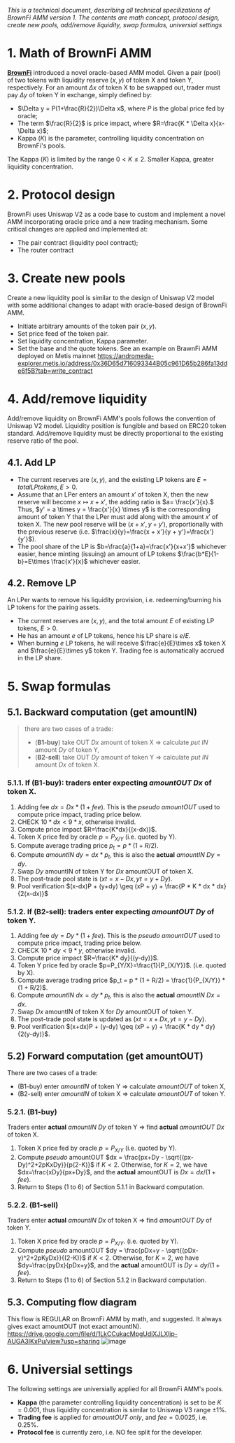 _This is a technical document, describing all technical specilizations of BrownFi AMM version 1. The contents are math concept, protocol design, create new pools, add/remove liquidity, swap formulas, universial settings_

# 1. Math of BrownFi AMM
[**BrownFi**](https://mirror.xyz/0x64f4Fbd29b0AE2C8e18E7940CF823df5CB639bBa/5lSUhDUCCSZTxznxfkClDvLkwE3wr_swFCH_mT9fXLI) introduced a novel oracle-based AMM model. Given a pair (pool) of two tokens with liquidity reserve $(x, y)$ of token X and token Y, respectively. For an amount $\Delta x$ of token X to be swapped out, trader must pay $\Delta y$ of token Y in exchange, simply defined by:

 - $\Delta y = P(1+\frac{R}{2})\Delta x$, where $P$ is the global price fed by oracle;
 - The term $\frac{R}{2}$ is price impact, where $R=\frac{K * \Delta x}{x-\Delta x}$;
 - Kappa ($K$) is the parameter, controlling liquidity concentration on BrownFi's pools.

The Kappa ($K$) is limited by the range $0 < K \leq 2$. Smaller Kappa, greater liquidity concentration. 

# 2. Protocol design
BrownFi uses Uniswap V2 as a code base to custom and implement a novel AMM incorporating oracle price and a new trading mechanism. Some critical changes are applied and implemented at:

- The pair contract (liquidity pool contract);
- The router contract

# 3. Create new pools
Create a new liquidity pool is similar to the design of Uniswap V2 model with some additional changes to adapt with oracle-based design of BrownFi AMM.

- Initiate arbitrary amounts of the token pair $(x, y)$.
- Set price feed of the token pair.
- Set liquidity concentration, Kappa parameter.
- Set the base and the quote tokens. 
See an example on BrawnFi AMM deployed on Metis mainnet https://andromeda-explorer.metis.io/address/0x36D65d716093344B05c961D65b286fa13dde6f5B?tab=write_contract

# 4. Add/remove liquidity
Add/remove liquidity on BrownFi AMM's pools follows the convention of Uniswap V2 model. Liquidity position is fungible and based on ERC20 token standard. Add/remove liquidity must be directly proportional to the existing reserve ratio of the pool. 

## 4.1. Add LP
- The current reserves are $(x,y)$, and the existing LP tokens are $E=totalLPtokens, E>0$.  
- Assume that an LPer enters an amount $x'$ of token X, then the new reserve will become $x \mapsto x + x'$, the adding ratio is $a= \frac{x'}{x}.$ Thus, $y' = a \times y = \frac{x'}{x} \times y$ is the corresponding amount of token Y that the LPer must add along with the amount $x'$ of token X. The new pool reserve will be $(x + x', y + y')$, proportionally with the previous reserve (i.e. $\frac{x}{y}=\frac{x + x'}{y + y'}=\frac{x'}{y'}$).
- The pool share of the LP is $b=\frac{a}{1+a}=\frac{x'}{x+x'}$ whichever easier, hence minting (issuing) an amount of LP tokens $\frac{b*E}{1-b}=E\times \frac{x'}{x}$ whichever easier.

## 4.2. Remove LP 
An LPer wants to remove his liquidity provision, i.e. redeeming/burning his LP tokens for the pairing assets.  
- The current reserves are $(x,y)$, and  the total amount $E$ of existing LP tokens, $E>0$.  
- He has an amount $e$ of LP tokens, hence his LP share is $e/E$.
- When burning $e$ LP tokens, he will receive $\frac{e}{E}\times x$ token X and $\frac{e}{E}\times y$ token Y. Trading fee is automatically accrued in the LP share.

# 5. Swap formulas

## 5.1. Backward computation (get amountIN)
> there are two cases of a trade:   
> - (**B1-buy**) take OUT $Dx$ amount of token X => calculate _put IN_ amount $Dy$ of token Y,   
> - (**B2-sell**) take OUT $Dy$ amount of token Y => calculate _put IN_ amount $Dx$ of token X.

### 5.1.1. If (**B1-buy**): traders enter expecting _amountOUT_ $Dx$ of token X.  
1. Adding fee $dx=Dx *(1+fee)$. This is the _pseudo amountOUT_ used to compute price impact, trading price below. 
2. CHECK $10 * dx < 9 * x$, otherwise invalid.
3. Compute price impact $R=\frac{K*dx}{(x-dx)}$.
4. Token X price fed by oracle $p=P_{X/Y}$ (i.e. quoted by Y). 
5. Compute average trading price $p_t = p * (1 + R/2)$. 
6. Compute _amountIN_ $dy=dx * p_t$, this is also the **actual** _amountIN_ $Dy = dy$. 
7. Swap  $Dy$ amountIN of token Y for  $Dx$ amountOUT of token X.
8. The post-trade pool state is $(xt=x - Dx, yt=y + Dy).$
9. Pool verification $(x-dx)P + (y+dy) \geq (xP + y) + \frac{P * K * dx * dx}{2(x-dx)}$
 
### 5.1.2. If (**B2-sell**): traders enter expecting _amountOUT_ $Dy$ of token Y.  
1. Adding fee $dy=Dy *(1+fee)$. This is the _pseudo amountOUT_ used to compute price impact, trading price below.
2. CHECK $10 * dy < 9 * y$, otherwise invalid.
3. Compute price impact $R=\frac{K* dy}{(y-dy)}$. 
4. Token Y price fed by oracle  $p=P_{Y/X}=\frac{1}{P_{X/Y}}$. (i.e. quoted by X). 
5. Compute average trading price $p_t = p * (1 + R/2) = \frac{1}{P_{X/Y}} * (1 + R/2)$. 
6. Compute _amountIN_ $dx=dy * p_t$, this is also the **actual** _amountIN_ $Dx = dx$. 
7. Swap  $Dx$ amountIN of token X for  $Dy$ amountOUT of token Y.
8. The post-trade pool state is updated as $(xt=x + Dx, yt=y - Dy)$.
9. Pool verification $(x+dx)P + (y-dy) \geq (xP + y) + \frac{K * dy * dy}{2(y-dy)}$.


## 5.2) Forward computation (get amountOUT)

There are two cases of a trade:
- (B1-buy) enter _amountIN_ of token Y => calculate _amountOUT_ of token X,  
- (B2-sell) enter _amountIN_ of token X => calculate _amountOUT_ of token Y.

### 5.2.1. (B1-buy) 
Traders enter **actual** _amountIN_ $Dy$ of token Y => find **actual** _amountOUT_ $Dx$ of token X.  
1. Token X price fed by oracle $p=P_{X/Y}$ (i.e. quoted by Y). 
2. Compute _pseudo_ amountOUT $dx = \frac{px+Dy - \sqrt{(px-Dy)^2+2pKxDy}}{p(2-K)}$ if $K<2$. Otherwise, for $K=2$, we have $dx=\frac{xDy}{px+Dy}$, and the **actual** amountOUT is $Dx=dx/(1+ fee)$. 
3. Return to Steps (1 to 6) of Section 5.1.1 in Backward computation.  


### 5.2.2. (B1-sell) 
Traders enter **actual** _amountIN_ $Dx$ of token X => find _amountOUT_ $Dy$ of token Y.  
1. Token X price fed by oracle  $p=P_{X/Y}$. (i.e. quoted by Y).  
2. Compute _pseudo_ amountOUT $dy = \frac{pDx+y - \sqrt{(pDx-y)^2+2pKyDx}}{(2-K)}$ if $K<2$. Otherwise, for $K=2$, we have $dy=\frac{pyDx}{pDx+y}$, and the **actual** amountOUT is $Dy=dy/(1+fee)$.  
3. Return to Steps (1 to 6) of Section 5.1.2 in Backward computation.


## 5.3. Computing flow diagram

This flow is REGULAR on BrownFi AMM by math, and suggested. It always gives exact amountOUT (not exact amountIN). https://drive.google.com/file/d/1LkCCukacMpgUdiXJLXljp-AUGA3IKxPu/view?usp=sharing 
![image](https://github.com/user-attachments/assets/b8f32df1-8c78-4a92-b52d-2691ec1fdbce)

# 6. Universial settings
The following settings are universially applied for all BrownFi AMM's pools.  

- **Kappa** (the parameter controlling liquidity concentration) is set to be $K=0.001$, thus liquidity concentration is similar to Uniswap V3 range $\pm1$%.  
- **Trading fee** is applied for _amountOUT only_, and $fee = 0.0025$, i.e. 0.25%.
- **Protocol fee** is currently zero, i.e. NO fee split for the developer.


